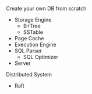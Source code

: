Create your own DB from scratch

- Storage Engine
    - B+Tree
    - SSTable
- Page Cache
- Execution Engine
- SQL Parser
    - SQL Optimizer
- Server

Distributed System

- Raft
